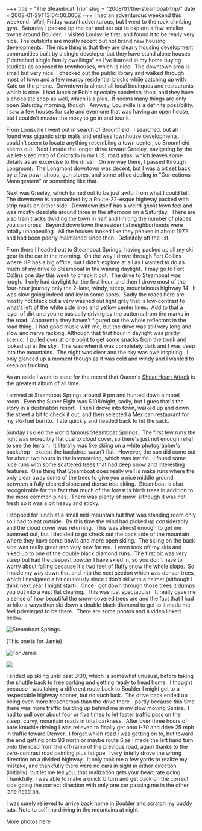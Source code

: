 +++
title = "The Steamboat Trip"
slug = "2008/01/the-steamboat-trip/"
date = 2008-01-29T13:04:00.000Z
+++
I had an adventurous weekend this weekend.  Well, Friday wasn't adventurous, but I went to the rock climbing gym.  Saturday I packed up the car and set out to explore a few smaller towns around Boulder.  I visited Louisville first, and found it to be really very nice. The outskirts are mostly recent but not brand new housing developments.  The nice thing is that they are clearly housing development communities built by a single developer but they have stand alone houses ("detached single family dwellings" as I've learned in my home buying studies) as opposed to townhouses, which is nice.  The downtown area is small but very nice. I checked out the public library and walked through most of town and a few nearby residential blocks while catching up with Kate on the phone.  Downtown is almost all local boutiques and restaurants, which is nice.  I had lunch at Bob's specialty sandwich shop, and they have a chocolate shop as well, which is a plus.  It seems many things are only open Saturday morning, though.  Anyway, Louisville is a definite possibility.  I saw a few houses for sale and even one that was having an open house, but I couldn't muster the moxy to go in and tour it.  

From Louisville I went out in search of Broomfield.  I searched, but all I found was gigantic strip malls and endless townhouse developments.  I couldn't seem to locate anything resembling a town center, so Broomfield seems out.  Next I made the longer drive toward Greeley, navigating by the wallet-sized map of Colorado in my U.S. road atlas, which leaves some details as an excercise to the driver.  On my way there, I passed through Longmont.  The Longmont downtown was decent, but I was a bit set back by a few pawn shops, gun stores, and some office dealing in "Corrections Management" or something like that.

Next was Greeley, which turned out to be just awful from what I could tell.  The downtown is approached by a Route-22-esque highway packed with strip malls on either side.  Downtown itself has a weird ghost town feel and was mostly desolate around three in the afternoon on a Saturday.  There are also train tracks dividing the town in half and limiting the number of places you can cross.  Beyond down town the residential neighborhoods were totally unappealing.  All the houses looked like they peaked in about 1972 and had been poorly maintained since then.  Definitely off the list.

From there I headed out to Steamboat Springs, having packed up all my ski gear in the car in the morning.  On the way I drove through Fort Collins where HP has a big office, but I didn't explore at all as I wanted to do as much of my drive to Steamboat in the waning daylight.  I may go to Fort Collins one day this week to check it out.  The drive to Steamboat was rough.  I only had daylight for the first hour, and then I drove most of the four-hour journey only the 2-lane, windy, steep, mountainous highway 14.  It was slow going indeed and icy in some spots.  Sadly the roads here are mostly not black but a very washed out light gray that is low-contrast to what's left of the white side lines and yellow center lines.  Add to that a layer of dirt and you're basically driving by the patterns from tire marks in the road.  Apparently they haven't figured out the whole reflectors in the road thing.  I had good music with me, but the drive was still very long and slow and nerve racking. Although that first hour in daylight was pretty scenic.  I pulled over at one point to get some snacks from the trunk and looked up at the sky.  This was when it was completely dark and I was deep into the mountains.  The night was clear and the sky was awe inspiring.  I only glanced up a moment though as it was cold and windy and I wanted to keep on trucking.

As an aside I want to state for the record that Queen's [Shear Heart Attack](http://www.amazon.com/Sheer-Heart-Attack-Queen/dp/B000000OAA/ref=pd_bbs_1?ie=UTF8&s=music&qid=1201593178&sr=8-1) is the greatest album of all time.

I arrived at Steamboat Springs around 9 pm and hunted down a motel room.  Even the Super Eight was $108/night, sadly, but I gues that's the story in a destination resort.  Then I drove into town, walked up and down the street a bit to check it out, and then selected a Mexican restaurant for my ski-fuel burrito.  I ate quickly and headed back to hit the sack.

Sunday I skiied the world famous Steamboat Springs.  The first few runs the light was incredibly flat due to cloud cover, so there's just not enough relief to see the terrain.  It literally was like skiing on a white photographer's backdrop - except the backdrop wasn't flat.  However, the sun did come out for about two hours in the latemorning, which was terrific.  I found some nice runs with some scattered trees that had deep snow and interesting features.  One thing that Steamboat does really well is make runs where the only clear away some of the trees to give you a nice middle ground between a fully cleared slope and dense tree skiing.  Steamboat is also recognizable for the fact that much of the forest is birch trees in addition to the more common pines.  There was plenty of snow, although it was not fresh so it was a bit heavy and sticky.

I stopped for lunch at a small mid-mountain hut that was standing room only so I had to eat outside.  By this time the wind had picked up considerably and the cloud cover was returning.  This was almost enough to get me bummed out, but I decided to go check out the back side of the mountain where they have some bowls and more open skiing.  The skiing on the back side was really great and very new for me.  I even took off my skis and hiked up to one of the double black diamond runs.  The first bit was very steep but had the deepest powder I have skied in, so you don't have to worry about falling because it's two feet of fluffy snow the whole slope.  So I made my way down that and into the next section which was denser trees, which I navigated a bit cautiously since I don't ski with a helmet (although I think next year I might start).  Once I got down through those trees it dumps you out into a vast flat clearing.  This was just spectacular.  It really gave me a sense of how beautiful the snow-covered trees are and the fact that I had to hike a ways then ski down a double black diamond to get to it made me feel priveleged to be there.  There are some photos and a video linked below.

![Steamboat Springs](/photos/boulder_2007/055_steamboat.jpg)

(This one is for Jamie)

![For Jamie](/photos/boulder_2007/056_steamboat_shadow.jpg)

![](/photos/boulder_2007/062_steamboat.jpg)

I ended up skiing until past 3:30, which is somewhat unusual, before taking the shuttle back to free parking and getting ready to head home.  I thought because I was taking a different route back to Boulder I might get to a respectable highway sooner, but no such luck.  The drive back ended up being even more treacherous than the drive there - partly because this time there was more traffic building up behind me in my slow moving Sentra.  I had to pull over about four or five times to let faster traffic pass on the steep, curvy, mountain roads in total darkness.  After over three hours of bare knuckle driving I was relieved to finally get onto I-70 and drive 25 mph in traffic toward Denver.  I forget which road I was getting on to, but toward the end getting onto 93 north or maybe route 6 as I made the left hand turn onto the road from the off-ramp of the previous road, again thanks to the zero-contrast road painting plus fatigue, I very briefly drove the wrong direction on a divided highway.  It only took me a few yards to realize my mistake, and thankfully there were no cars in sight in either direction (initially), but let me tell you, that realization gets your heart rate going.  Thankfully, I was able to make a quick U turn and get back on the correct side going the correct direction with only one car passing me in the other lane head on.

I was surely relieved to arrive back home in Boulder and scratch my puddy tats. Note to self: no driving in the mountains at night.

More photos [here](http://www.peterlyons.com/app/photos?gallery=boulder_2007)